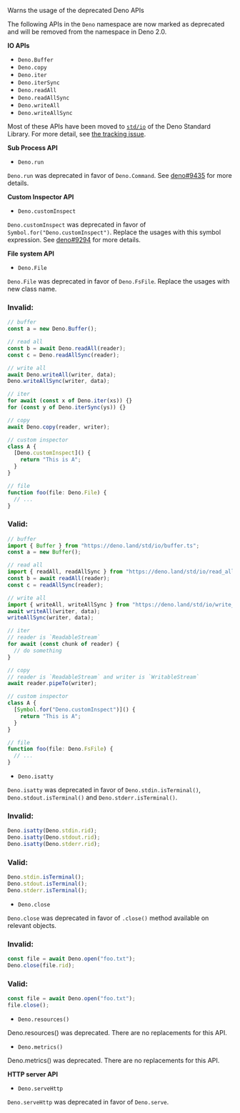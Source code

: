 Warns the usage of the deprecated Deno APIs

The following APIs in the `Deno` namespace are now marked as deprecated and will
be removed from the namespace in Deno 2.0.

**IO APIs**

- `Deno.Buffer`
- `Deno.copy`
- `Deno.iter`
- `Deno.iterSync`
- `Deno.readAll`
- `Deno.readAllSync`
- `Deno.writeAll`
- `Deno.writeAllSync`

Most of these APIs have been moved to [`std/io`](https://deno.land/std/io) of
the Deno Standard Library. For more detail, see
[the tracking issue](https://github.com/denoland/deno/issues/9795).

**Sub Process API**

- `Deno.run`

`Deno.run` was deprecated in favor of `Deno.Command`. See
[deno#9435](https://github.com/denoland/deno/discussions/9435) for more details.

**Custom Inspector API**

- `Deno.customInspect`

`Deno.customInspect` was deprecated in favor of
`Symbol.for("Deno.customInspect")`. Replace the usages with this symbol
expression. See [deno#9294](https://github.com/denoland/deno/issues/9294) for
more details.

**File system API**

- `Deno.File`

`Deno.File` was deprecated in favor of `Deno.FsFile`. Replace the usages with
new class name.

### Invalid:

```typescript
// buffer
const a = new Deno.Buffer();

// read all
const b = await Deno.readAll(reader);
const c = Deno.readAllSync(reader);

// write all
await Deno.writeAll(writer, data);
Deno.writeAllSync(writer, data);

// iter
for await (const x of Deno.iter(xs)) {}
for (const y of Deno.iterSync(ys)) {}

// copy
await Deno.copy(reader, writer);

// custom inspector
class A {
  [Deno.customInspect]() {
    return "This is A";
  }
}

// file
function foo(file: Deno.File) {
  // ...
}
```

### Valid:

```typescript
// buffer
import { Buffer } from "https://deno.land/std/io/buffer.ts";
const a = new Buffer();

// read all
import { readAll, readAllSync } from "https://deno.land/std/io/read_all.ts";
const b = await readAll(reader);
const c = readAllSync(reader);

// write all
import { writeAll, writeAllSync } from "https://deno.land/std/io/write_all.ts";
await writeAll(writer, data);
writeAllSync(writer, data);

// iter
// reader is `ReadableStream`
for await (const chunk of reader) {
  // do something
}

// copy
// reader is `ReadableStream` and writer is `WritableStream`
await reader.pipeTo(writer);

// custom inspector
class A {
  [Symbol.for("Deno.customInspect")]() {
    return "This is A";
  }
}

// file
function foo(file: Deno.FsFile) {
  // ...
}
```

- `Deno.isatty`

`Deno.isatty` was deprecated in favor of `Deno.stdin.isTerminal()`,
`Deno.stdout.isTerminal()` and `Deno.stderr.isTerminal()`.

### Invalid:

```typescript
Deno.isatty(Deno.stdin.rid);
Deno.isatty(Deno.stdout.rid);
Deno.isatty(Deno.stderr.rid);
```

### Valid:

```typescript
Deno.stdin.isTerminal();
Deno.stdout.isTerminal();
Deno.stderr.isTerminal();
```

- `Deno.close`

`Deno.close` was deprecated in favor of `.close()` method available on relevant
objects.

### Invalid:

```typescript
const file = await Deno.open("foo.txt");
Deno.close(file.rid);
```

### Valid:

```typescript 
const file = await Deno.open("foo.txt");
file.close();
```

- `Deno.resources()`

Deno.resources() was deprecated. There are no replacements for this API.

- `Deno.metrics()`

Deno.metrics() was deprecated. There are no replacements for this API.

**HTTP server API**

- `Deno.serveHttp`

`Deno.serveHttp` was deprecated in favor of `Deno.serve`.
